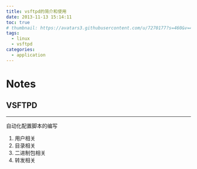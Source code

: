 ```yaml
---
title: vsftpd的简介和使用
date: 2013-11-13 15:14:11
toc: true
# thumbnail: https://avatars3.githubusercontent.com/u/7270177?s=460&v=4
tags:
  - linux
  - vsftpd
categories:
  - application
---
```


# Notes
## VSFTPD
---
自动化配置脚本的编写
1. 用户相关
2. 目录相关
3. 二进制包相关
4. 转发相关
